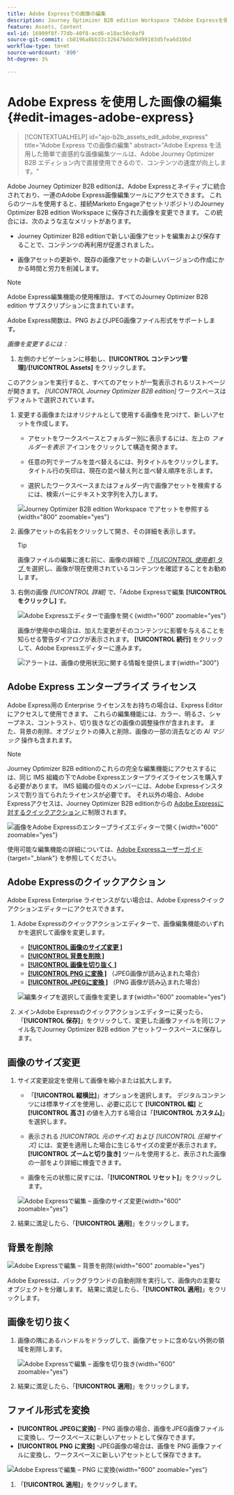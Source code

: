 ```yaml
---
title: Adobe Expressでの画像の編集
description: Journey Optimizer B2B edition Workspace でAdobe Expressを使用して画像を編集する方法を説明します。
feature: Assets, Content
exl-id: 16909f8f-77db-40f8-acd6-e18ac50c0af9
source-git-commit: cb8196a8bb33c326476ddc9d99103d5fea6d10bd
workflow-type: tm+mt
source-wordcount: '890'
ht-degree: 3%

---
```


# Adobe Express を使用した画像の編集 {#edit-images-adobe-express}

>[!CONTEXTUALHELP]
>id="ajo-b2b_assets_edit_adobe_express"
>title="Adobe Express での画像の編集"
>abstract="Adobe Express を活用した簡単で直感的な画像編集ツールは、Adobe Journey Optimizer B2B エディション内で直接使用できるので、コンテンツの速度が向上します。"

Adobe Journey Optimizer B2B editionは、Adobe Expressとネイティブに統合されており、一連のAdobe Express画像編集ツールにアクセスできます。 これらのツールを使用すると、接続Marketo EngageアセットリポジトリのJourney Optimizer B2B edition Workspace に保存された画像を変更できます。 この統合には、次のような主なメリットがあります。

* Journey Optimizer B2B editionで新しい画像アセットを編集および保存することで、コンテンツの再利用が促進されました。

* 画像アセットの更新や、既存の画像アセットの新しいバージョンの作成にかかる時間と労力を削減します。

>[!NOTE]
>
>Adobe Express編集機能の使用権限は、すべてのJourney Optimizer B2B edition サブスクリプションに含まれています。

Adobe Express関数は、PNG およびJPEG画像ファイル形式をサポートします。

_画像を変更するには：_

1. 左側のナビゲーションに移動し、**[!UICONTROL コンテンツ管理]**/**[!UICONTROL Assets]** をクリックします。

このアクションを実行すると、すべてのアセットが一覧表示されるリストページが開きます。 _[!UICONTROL Journey Optimizer B2B edition]_ ワークスペースはデフォルトで選択されています。

1. 変更する画像またはオリジナルとして使用する画像を見つけて、新しいアセットを作成します。

   * アセットをワークスペースとフォルダー別に表示するには、左上の _フォルダーを表示_ アイコンをクリックして構造を開きます。

   * 任意の列でテーブルを並べ替えるには、列タイトルをクリックします。 タイトル行の矢印は、現在の並べ替え列と並べ替え順序を示します。

   * 選択したワークスペースまたはフォルダー内で画像アセットを検索するには、検索バーにテキスト文字列を入力します。

   ![Journey Optimizer B2B edition Workspace でアセットを参照する ](./assets/assets-native-workspace-filtered.png){width="800" zoomable="yes"}

1. 画像アセットの名前をクリックして開き、その詳細を表示します。

   >[!TIP]
   >
   >画像ファイルの編集に進む前に、画像の詳細で [ 「_[!UICONTROL 使用者]_ タブ ](./marketo-engage-design-studio.md#view-asset-used-by-references) を選択し、画像が現在使用されているコンテンツを確認することをお勧めします。

1. 右側の画像 _[!UICONTROL 詳細]_ で、「Adobe Expressで編集 **[!UICONTROL をクリックし]** す。

   ![Adobe Expressエディターで画像を開く ](./assets/assets-edit-adobe-express.png){width="600" zoomable="yes"}

   画像が使用中の場合は、加えた変更がそのコンテンツに影響を与えることを知らせる警告ダイアログが表示されます。 **[!UICONTROL 続行]** をクリックして、Adobe Expressエディターに進みます。

   ![ アラートは、画像の使用状況に関する情報を提供します ](./assets/assets-edit-adobe-express-usage-alert.png){width="300"}

## Adobe Express エンタープライズ ライセンス

Adobe Express用の Enterprise ライセンスをお持ちの場合は、Express Editor にアクセスして使用できます。 これらの編集機能には、カラー、明るさ、シャープネス、コントラスト、切り抜きなどの画像の調整操作が含まれます。 また、背景の削除、オブジェクトの挿入と削除、画像の一部の消去などの _AI マジック_ 操作も含まれます。

>[!NOTE]
>
>Journey Optimizer B2B editionのこれらの完全な編集機能にアクセスするには、同じ IMS 組織の下でAdobe Expressエンタープライズライセンスを購入する必要があります。 IMS 組織の個々のメンバーには、Adobe Expressインスタンスで割り当てられたライセンスが必要です。 それ以外の場合、Adobe Expressアクセスは、Journey Optimizer B2B editionからの [Adobe Expressに対するクイックアクション ](#quick-actions-in-adobe-express) に制限されます。

![ 画像をAdobe Expressのエンタープライズエディターで開く ](./assets/assets-edit-adobe-express-enterprise-editor.png){width="600" zoomable="yes"}

使用可能な編集機能の詳細については、[Adobe Expressユーザーガイド ](https://helpx.adobe.com/express/user-guide.html){target="_blank"} を参照してください。

## Adobe Expressのクイックアクション

Adobe Express Enterprise ライセンスがない場合は、Adobe Expressクイックアクションエディターにアクセスできます。

1. Adobe Expressのクイックアクションエディターで、画像編集機能のいずれかを選択して画像を変更します。

   * [**[!UICONTROL  画像のサイズ変更 ]**](#resize-image)
   * [**[!UICONTROL  背景を削除 ]**](#remove-background)
   * [**[!UICONTROL  画像を切り抜く ]**](#crop-image)
   * [**[!UICONTROL PNG に変換 ]**](#convert-file-format) （JPEG画像が読み込まれた場合）
   * [**[!UICONTROL JPEGに変換 ]**](#convert-file-format) （PNG 画像が読み込まれた場合）

   ![ 編集タイプを選択して画像を変更します ](./assets/assets-edit-adobe-express-left-menu.png){width="600" zoomable="yes"}

1. メインAdobe Expressのクイックアクションエディターに戻ったら、「**[!UICONTROL 保存]**」をクリックして、変更した画像ファイルを同じファイル名でJourney Optimizer B2B edition アセットワークスペースに保存します。

## 画像のサイズ変更

1. サイズ変更設定を使用して画像を縮小または拡大します。

   * 「**[!UICONTROL 縦横比]**」オプションを選択します。 デジタルコンテンツには標準サイズを使用し、必要に応じて **[!UICONTROL 幅]** と **[!UICONTROL 高さ]** の値を入力する場合は「**[!UICONTROL カスタム]**」を選択します。

   * 表示される _[!UICONTROL 元のサイズ]_ および _[!UICONTROL 圧縮サイズ]_ には、変更を適用した場合に生じるサイズの変更が表示されます。 **[!UICONTROL ズームと切り抜き]** ツールを使用すると、表示された画像の一部をより詳細に検査できます。

   * 画像を元の状態に戻すには、「**[!UICONTROL リセット]**」をクリックします。

   ![Adobe Expressで編集 – 画像のサイズ変更 ](./assets/assets-edit-adobe-express-resize-image.png){width="600" zoomable="yes"}

1. 結果に満足したら、「**[!UICONTROL 適用]**」をクリックします。

## 背景を削除

![Adobe Expressで編集 – 背景を削除 ](./assets/assets-edit-adobe-express-remove-background.png){width="600" zoomable="yes"}

Adobe Expressは、バックグラウンドの自動削除を実行して、画像内の主要なオブジェクトを分離します。 結果に満足したら、「**[!UICONTROL 適用]**」をクリックします。

## 画像を切り抜く

1. 画像の隅にあるハンドルをドラッグして、画像アセットに含めない外側の領域を削除します。

   ![Adobe Expressで編集 – 画像を切り抜き ](./assets/assets-edit-adobe-express-crop-image.png){width="600" zoomable="yes"}

1. 結果に満足したら、「**[!UICONTROL 適用]**」をクリックします。

## ファイル形式を変換

* **[!UICONTROL JPEGに変換]** - PNG 画像の場合、画像をJPEG画像ファイルに変換し、ワークスペースに新しいアセットとして保存できます。
* **[!UICONTROL PNG に変換]** -JPEG画像の場合は、画像を PNG 画像ファイルに変換し、ワークスペースに新しいアセットとして保存できます。

![Adobe Expressで編集 – PNG に変換 ](./assets/assets-edit-adobe-express-convert-to-png.png){width="600" zoomable="yes"}

1. 「**[!UICONTROL 適用]**」をクリックします。
